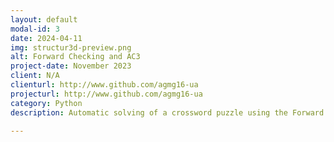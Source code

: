 ```yaml
---
layout: default
modal-id: 3
date: 2024-04-11
img: structur3d-preview.png
alt: Forward Checking and AC3
project-date: November 2023
client: N/A
clienturl: http://www.github.com/agmg16-ua
projecturl: http://www.github.com/agmg16-ua
category: Python
description: Automatic solving of a crossword puzzle using the Forward Checking and AC3 methods.

---
```

